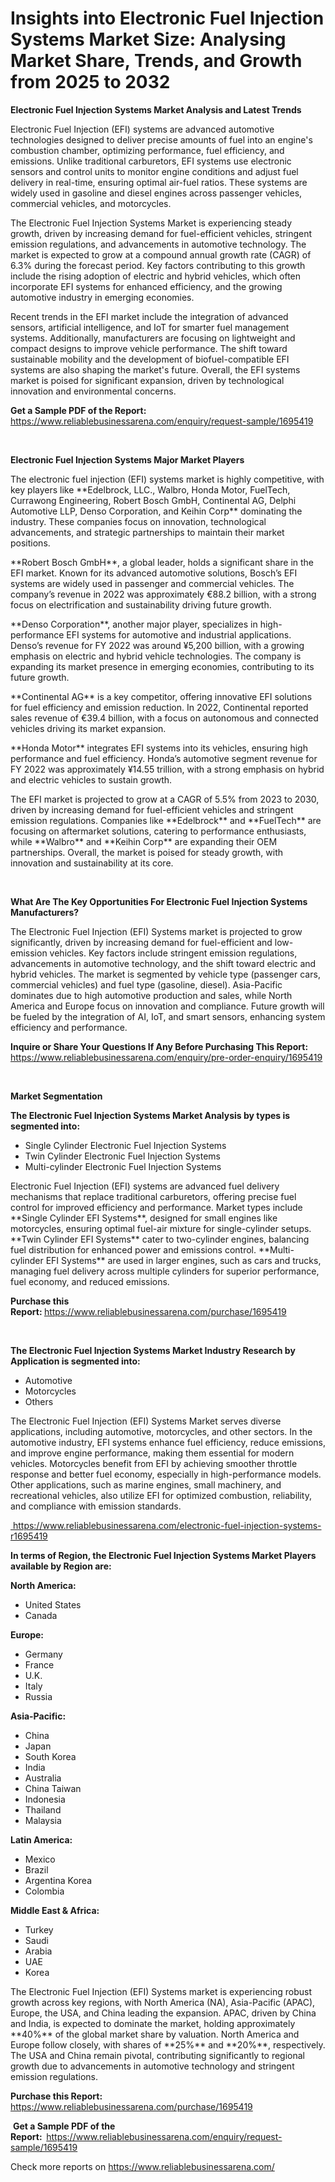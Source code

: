 <p><h1>Insights into Electronic Fuel Injection Systems Market Size: Analysing Market Share, Trends, and Growth from 2025 to 2032</h1></p><p><strong>Electronic Fuel Injection Systems Market Analysis and Latest Trends</strong></p>
<p><p>Electronic Fuel Injection (EFI) systems are advanced automotive technologies designed to deliver precise amounts of fuel into an engine's combustion chamber, optimizing performance, fuel efficiency, and emissions. Unlike traditional carburetors, EFI systems use electronic sensors and control units to monitor engine conditions and adjust fuel delivery in real-time, ensuring optimal air-fuel ratios. These systems are widely used in gasoline and diesel engines across passenger vehicles, commercial vehicles, and motorcycles.</p><p>The Electronic Fuel Injection Systems Market is experiencing steady growth, driven by increasing demand for fuel-efficient vehicles, stringent emission regulations, and advancements in automotive technology. The market is expected to grow at a compound annual growth rate (CAGR) of 6.3% during the forecast period. Key factors contributing to this growth include the rising adoption of electric and hybrid vehicles, which often incorporate EFI systems for enhanced efficiency, and the growing automotive industry in emerging economies.</p><p>Recent trends in the EFI market include the integration of advanced sensors, artificial intelligence, and IoT for smarter fuel management systems. Additionally, manufacturers are focusing on lightweight and compact designs to improve vehicle performance. The shift toward sustainable mobility and the development of biofuel-compatible EFI systems are also shaping the market's future. Overall, the EFI systems market is poised for significant expansion, driven by technological innovation and environmental concerns.</p></p>
<p><strong>Get a Sample PDF of the Report:&nbsp;</strong> <a href="https://www.reliablebusinessarena.com/enquiry/request-sample/1695419?utm_campaign=1891&utm_medium=2&utm_source=Github&utm_content=ia&utm_term=23012025&utm_id=electronic-fuel-injection-systems">https://www.reliablebusinessarena.com/enquiry/request-sample/1695419</a></p>
<p>&nbsp;</p>
<p><strong>Electronic Fuel Injection Systems Major Market Players</strong></p>
<p><p>The electronic fuel injection (EFI) systems market is highly competitive, with key players like **Edelbrock, LLC., Walbro, Honda Motor, FuelTech, Currawong Engineering, Robert Bosch GmbH, Continental AG, Delphi Automotive LLP, Denso Corporation, and Keihin Corp** dominating the industry. These companies focus on innovation, technological advancements, and strategic partnerships to maintain their market positions.</p><p>**Robert Bosch GmbH**, a global leader, holds a significant share in the EFI market. Known for its advanced automotive solutions, Bosch’s EFI systems are widely used in passenger and commercial vehicles. The company’s revenue in 2022 was approximately €88.2 billion, with a strong focus on electrification and sustainability driving future growth.</p><p>**Denso Corporation**, another major player, specializes in high-performance EFI systems for automotive and industrial applications. Denso’s revenue for FY 2022 was around ¥5,200 billion, with a growing emphasis on electric and hybrid vehicle technologies. The company is expanding its market presence in emerging economies, contributing to its future growth.</p><p>**Continental AG** is a key competitor, offering innovative EFI solutions for fuel efficiency and emission reduction. In 2022, Continental reported sales revenue of €39.4 billion, with a focus on autonomous and connected vehicles driving its market expansion.</p><p>**Honda Motor** integrates EFI systems into its vehicles, ensuring high performance and fuel efficiency. Honda’s automotive segment revenue for FY 2022 was approximately ¥14.55 trillion, with a strong emphasis on hybrid and electric vehicles to sustain growth.</p><p>The EFI market is projected to grow at a CAGR of 5.5% from 2023 to 2030, driven by increasing demand for fuel-efficient vehicles and stringent emission regulations. Companies like **Edelbrock** and **FuelTech** are focusing on aftermarket solutions, catering to performance enthusiasts, while **Walbro** and **Keihin Corp** are expanding their OEM partnerships. Overall, the market is poised for steady growth, with innovation and sustainability at its core.</p></p>
<p>&nbsp;</p>
<p><strong>What Are The Key Opportunities For Electronic Fuel Injection Systems Manufacturers?</strong></p>
<p><p>The Electronic Fuel Injection (EFI) Systems market is projected to grow significantly, driven by increasing demand for fuel-efficient and low-emission vehicles. Key factors include stringent emission regulations, advancements in automotive technology, and the shift toward electric and hybrid vehicles. The market is segmented by vehicle type (passenger cars, commercial vehicles) and fuel type (gasoline, diesel). Asia-Pacific dominates due to high automotive production and sales, while North America and Europe focus on innovation and compliance. Future growth will be fueled by the integration of AI, IoT, and smart sensors, enhancing system efficiency and performance.</p></p>
<p><strong>Inquire or Share Your Questions If Any Before Purchasing This Report:</strong> <a href="https://www.reliablebusinessarena.com/enquiry/pre-order-enquiry/1695419?utm_campaign=1891&utm_medium=2&utm_source=Github&utm_content=ia&utm_term=23012025&utm_id=electronic-fuel-injection-systems">https://www.reliablebusinessarena.com/enquiry/pre-order-enquiry/1695419</a></p>
<p>&nbsp;</p>
<p><strong>Market Segmentation</strong></p>
<p><strong>The Electronic Fuel Injection Systems Market Analysis by types is segmented into:</strong></p>
<p><ul><li>Single Cylinder Electronic Fuel Injection Systems</li><li>Twin Cylinder Electronic Fuel Injection Systems</li><li>Multi-cylinder Electronic Fuel Injection Systems</li></ul></p>
<p><p>Electronic Fuel Injection (EFI) systems are advanced fuel delivery mechanisms that replace traditional carburetors, offering precise fuel control for improved efficiency and performance. Market types include **Single Cylinder EFI Systems**, designed for small engines like motorcycles, ensuring optimal fuel-air mixture for single-cylinder setups. **Twin Cylinder EFI Systems** cater to two-cylinder engines, balancing fuel distribution for enhanced power and emissions control. **Multi-cylinder EFI Systems** are used in larger engines, such as cars and trucks, managing fuel delivery across multiple cylinders for superior performance, fuel economy, and reduced emissions.</p></p>
<p><strong>Purchase this Report:&nbsp;</strong><a href="https://www.reliablebusinessarena.com/purchase/1695419?utm_campaign=1891&utm_medium=2&utm_source=Github&utm_content=ia&utm_term=23012025&utm_id=electronic-fuel-injection-systems">https://www.reliablebusinessarena.com/purchase/1695419</a></p>
<p>&nbsp;</p>
<p><strong>The Electronic Fuel Injection Systems Market Industry Research by Application is segmented into:</strong></p>
<p><ul><li>Automotive</li><li>Motorcycles</li><li>Others</li></ul></p>
<p><p>The Electronic Fuel Injection (EFI) Systems Market serves diverse applications, including automotive, motorcycles, and other sectors. In the automotive industry, EFI systems enhance fuel efficiency, reduce emissions, and improve engine performance, making them essential for modern vehicles. Motorcycles benefit from EFI by achieving smoother throttle response and better fuel economy, especially in high-performance models. Other applications, such as marine engines, small machinery, and recreational vehicles, also utilize EFI for optimized combustion, reliability, and compliance with emission standards.</p></p>
<p><a href="https://www.reliablebusinessarena.com/electronic-fuel-injection-systems-r1695419?utm_campaign=1891&utm_medium=2&utm_source=Github&utm_content=ia&utm_term=23012025&utm_id=electronic-fuel-injection-systems">&nbsp;https://www.reliablebusinessarena.com/electronic-fuel-injection-systems-r1695419</a></p>
<p><strong>In terms of Region, the Electronic Fuel Injection Systems Market Players available by Region are:</strong></p>
<p>
    <p> <strong> North America: </strong>
        <ul>
            <li>United States</li>
            <li>Canada</li>
        </ul>
        </p> 
    <p> <strong> Europe: </strong>
        <ul>
            <li>Germany</li>
            <li>France</li>
            <li>U.K.</li>
            <li>Italy</li>
            <li>Russia</li>
        </ul>
        </p> 
    <p> <strong> Asia-Pacific: </strong>
        <ul>
            <li>China</li>
            <li>Japan</li>
            <li>South Korea</li>
            <li>India</li>
            <li>Australia</li>
            <li>China Taiwan</li>
            <li>Indonesia</li>
            <li>Thailand</li>
            <li>Malaysia</li>
        </ul>
        </p> 
    <p> <strong> Latin America: </strong>
        <ul>
            <li>Mexico</li>
            <li>Brazil</li>
            <li>Argentina Korea</li>
            <li>Colombia</li>
        </ul>
        </p> 
    <p> <strong> Middle East & Africa: </strong>
        <ul>
            <li>Turkey</li>
            <li>Saudi</li>
            <li>Arabia</li>
            <li>UAE</li>
            <li>Korea</li>
        </ul>
    </p>
    </p>
<p><p>The Electronic Fuel Injection (EFI) Systems market is experiencing robust growth across key regions, with North America (NA), Asia-Pacific (APAC), Europe, the USA, and China leading the expansion. APAC, driven by China and India, is expected to dominate the market, holding approximately **40%** of the global market share by valuation. North America and Europe follow closely, with shares of **25%** and **20%**, respectively. The USA and China remain pivotal, contributing significantly to regional growth due to advancements in automotive technology and stringent emission regulations.</p></p>
<p><strong>Purchase this Report: </strong><a href="https://www.reliablebusinessarena.com/purchase/1695419?utm_campaign=1891&utm_medium=2&utm_source=Github&utm_content=ia&utm_term=23012025&utm_id=electronic-fuel-injection-systems">https://www.reliablebusinessarena.com/purchase/1695419</a></p>
<p>&nbsp;<strong>Get a Sample PDF of the Report:&nbsp;&nbsp;</strong><a href="https://www.reliablebusinessarena.com/enquiry/request-sample/1695419?utm_campaign=1891&utm_medium=2&utm_source=Github&utm_content=ia&utm_term=23012025&utm_id=electronic-fuel-injection-systems">https://www.reliablebusinessarena.com/enquiry/request-sample/1695419</a></p>
<p><strong></strong></p>
<p>Check more reports on <a href="https://www.reliablebusinessarena.com/?utm_campaign=1891&utm_medium=2&utm_source=Github&utm_content=ia&utm_term=23012025&utm_id=electronic-fuel-injection-systems">https://www.reliablebusinessarena.com/</a></p>